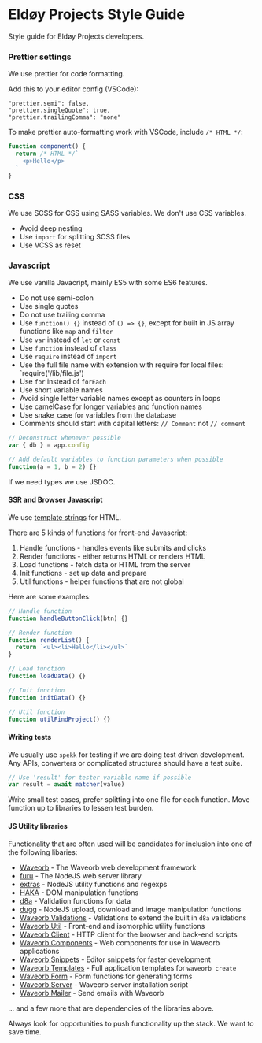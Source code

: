 # Eldøy Projects Style Guide

Style guide for Eldøy Projects developers.

### Prettier settings

We use prettier for code formatting.

Add this to your editor config (VSCode):

```
"prettier.semi": false,
"prettier.singleQuote": true,
"prettier.trailingComma": "none"
```

To make prettier auto-formatting work with VSCode, include `/* HTML */`:

```js
function component() {
  return /* HTML */`
    <p>Hello</p>
  `
}
```

### CSS

We use SCSS for CSS using SASS variables. We don't use CSS variables.

- Avoid deep nesting
- Use `import` for splitting SCSS files
- Use VCSS as reset

### Javascript

We use vanilla Javacript, mainly ES5 with some ES6 features.

- Do not use semi-colon
- Use single quotes
- Do not use trailing comma
- Use `function() {}` instead of `() => {}`, except for built in JS array functions like `map` and `filter`
- Use `var` instead of `let` or `const`
- Use `function` instead of `class`
- Use `require` instead of `import`
- Use the full file name with extension with require for local files: `require('/lib/file.js')
- Use `for` instead of `forEach`
- Use short variable names
- Avoid single letter variable names except as counters in loops
- Use camelCase for longer variables and function names
- Use snake_case for variables from the database
- Comments should start with capital letters: `// Comment` not `// comment`

```js
// Deconstruct whenever possible
var { db } = app.config

// Add default variables to function parameters when possible
function(a = 1, b = 2) {}
```

If we need types we use JSDOC.

#### SSR and Browser Javascript

We use [template strings](https://developer.mozilla.org/en-US/docs/Web/JavaScript/Reference/Template_literals) for HTML.

There are 5 kinds of functions for front-end Javascript:

1. Handle functions - handles events like submits and clicks
2. Render functions - either returns HTML or renders HTML
3. Load functions - fetch data or HTML from the server
4. Init functions - set up data and prepare
5. Util functions - helper functions that are not global

Here are some examples:

```js
// Handle function
function handleButtonClick(btn) {}

// Render function
function renderList() {
  return `<ul><li>Hello</li></ul>`
}

// Load function
function loadData() {}

// Init function
function initData() {}

// Util function
function utilFindProject() {}
```

#### Writing tests

We usually use `spekk` for testing if we are doing test driven development. Any APIs, converters or complicated structures should have a test suite.

```js
// Use 'result' for tester variable name if possible
var result = await matcher(value)
```

Write small test cases, prefer splitting into one file for each function. Move function up to libraries to lessen test burden.

#### JS Utility libraries

Functionality that are often used will be candidates for inclusion into one of the following libaries:

- [Waveorb](https://github.com/eldoy/waveorb) - The Waveorb web development framework
- [furu](https://github.com/eldoy/furu) - The NodeJS web server library
- [extras](https://github.com/eldoy/extras) - NodeJS utility functions and regexps
- [HAKA](https://github.com/eldoy/haka) - DOM manipulation functions
- [d8a](https://github.com/eldoy/d8a) - Validation functions for data
- [dugg](https://github.com/eldoy/dugg) - NodeJS upload, download and image manipulation functions
- [Waveorb Validations](https://github.com/eldoy/waveorb-validations) - Validations to extend the built in `d8a` validations
- [Waveorb Util](https://github.com/eldoy/waveorb-util) - Front-end and isomorphic utility functions
- [Waveorb Client](https://github.com/eldoy/waveorb-client) - HTTP client for the browser and back-end scripts
- [Waveorb Components](https://github.com/eldoy/waveorb-components) - Web components for use in Waveorb applications
- [Waveorb Snippets](https://github.com/eldoy/waveorb-snippets) - Editor snippets for faster development
- [Waveorb Templates](https://github.com/eldoy/waveorb-templates) - Full application templates for `waveorb create`
- [Waveorb Form](https://github.com/eldoy/waveorb-form) - Form functions for generating forms
- [Waveorb Server](https://github.com/eldoy/waveorb-form) - Waveorb server installation script
- [Waveorb Mailer](https://github.com/eldoy/waveorb-mailer) - Send emails with Waveorb

... and a few more that are dependencies of the libraries above.

Always look for opportunities to push functionality up the stack. We want to save time.
